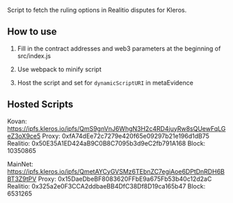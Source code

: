 Script to fetch the ruling options in Realitio disputes for Kleros.

## How to use

1) Fill in the contract addresses and web3 parameters at the beginning of src/index.js

2) Use webpack to minify script

3) Host the script and set for `dynamicScriptURI` in metaEvidence


## Hosted Scripts

Kovan: https://ipfs.kleros.io/ipfs/QmS9gnVnJ6WhgN3H2c4RD4juyRw8sQUewFqLGeZ3oX9ce5
Proxy: 0xfA74dEe72c7279e420f65e09297b21e196d1dB75
Realitio: 0x50E35A1ED424aB9C0B8C7095b3d9eC2fb791A168
Block: 10350865

MainNet: https://ipfs.kleros.io/ipfs/QmetAYCyGVSMz6TEbnZC7egiAoe6DPtDnRDH6BBT3Z9tPV
Proxy: 0x15DaeDbeBF8083620FFbE9a675Fb53b40c12d2aC
Realitio: 0x325a2e0F3CCA2ddbaeBB4DfC38Df8D19ca165b47
Block: 6531265
